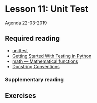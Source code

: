 # Lesson 11: Unit Test
Agenda 22-03-2019

## Required reading
* [unittest](https://docs.python.org/3.7/library/unittest.html)
* [Getting Started With Testing in Python](https://realpython.com/python-testing/#testing-your-code)
* [math — Mathematical functions](https://docs.python.org/3.7/library/math.html)
* [Docstring Conventions](https://www.python.org/dev/peps/pep-0257/#what-is-a-docstring)

<!-- 
* [11.5. Logging] (https://docs.python.org/3.7/tutorial/stdlib2.html#logging)
-->

### Supplementary reading


## Exercises
